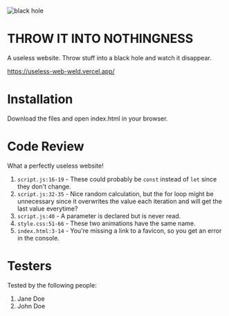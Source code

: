 ![black hole](https://media.giphy.com/media/3og0IFrHkIglEOg8Ba/giphy.gif)

# THROW IT INTO NOTHINGNESS

A useless website. Throw stuff into a black hole and watch it disappear.

https://useless-web-weld.vercel.app/

# Installation

Download the files and open index.html in your browser.

# Code Review

What a perfectly useless website!

1. `script.js:16-19` - These could probably be `const` instead of `let` since they don't change.
2. `script.js:32-35` - Nice random calculation, but the for loop might be unnecessary since it overwrites the value each iteration and will get the last value everytime?
3. `script.js:40` - A parameter is declared but is never read.
4. `style.css:51-66` - These two animations have the same name.
5. `index.html:3-14` - You're missing a link to a favicon, so you get an error in the console.


# Testers

Tested by the following people:

1. Jane Doe
2. John Doe
